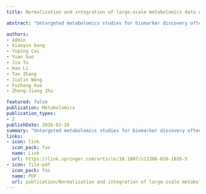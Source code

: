 ```yaml
---
title: Normalization and integration of large-scale metabolomics data using support vector regression

abstract: "Untargeted metabolomics studies for biomarker discovery often have hundreds to thousands of human samples. Data acquisition of large-scale samples has to be divided into several batches and may span from months to as long as several years. The signal drift of metabolites during data acquisition (intra- and inter-batch) is unavoidable and is a major confounding factor for large-scale metabolomics studies. We aim to develop a data normalization method to reduce unwanted variations and integrate multiple batches in large-scale metabolomics studies prior to statistical analyses. We developed a machine learning algorithm-based method, support vector regression (SVR), for large-scale metabolomics data normalization and integration. An R package named MetNormalizer was …"

authors:
- admin
- Xiaoyun Gong
- Yuping Cai
- Yuan Guo
- Jia Tu
- Hao Li
- Tao Zhang
- Jialin Wang
- Fuzhong Xue
- Zheng-Jiang Zhu

featured: false
publication: Metabolomics
publication_types:
- 2
publishDate: 2016-03-26
summary: "Untargeted metabolomics studies for biomarker discovery often have hundreds to thousands of human samples. Data acquisition of large-scale samples has to be divided into several batches and may span from months to as long as several years. The signal drift of metabolites during data acquisition (intra- and inter-batch) is unavoidable and is a major confounding factor for large-scale metabolomics studies. We aim to develop a data normalization method to reduce unwanted variations and integrate multiple batches in large-scale metabolomics studies prior to statistical analyses. We developed a machine learning algorithm-based method, support vector regression (SVR), for large-scale metabolomics data normalization and integration. An R package named MetNormalizer was …"
links:
- icon: link
  icon_pack: fas
  name: Link
  url: https://link.springer.com/article/10.1007/s11306-016-1026-5
- icon: file-pdf
  icon_pack: fas
  name: PDF
  url: publication/Normalization and integration of large-scale metabolomics data using support vector regression.pdf
---
```

